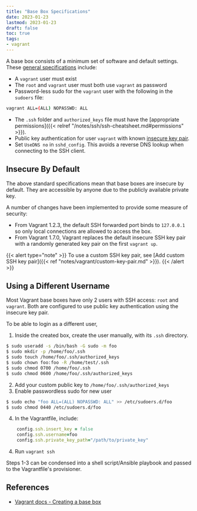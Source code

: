 ```yaml
---
title: "Base Box Specifications"
date: 2023-01-23
lastmod: 2023-01-23
draft: false
toc: true
tags:
- vagrant
---
```


A base box consists of a minimum set of software and default settings. These
[general
specifications](https://developer.hashicorp.com/vagrant/docs/boxes/base)
include:

- A `vagrant` user must exist
- The `root` and `vagrant` user must both use `vagrant` as password
- Password-less sudo for the `vagrant` user with the following in the `sudoers`
  file:

```bash
vagrant ALL=(ALL) NOPASSWD: ALL
```

- The `.ssh` folder and `authorized_keys` file must have the [appropriate
  permissions]({{< relref "/notes/ssh/ssh-cheatsheet.md#permissions" >}}).
- Public key authentication for user `vagrant` with known [insecure key
  pair](https://github.com/hashicorp/vagrant/tree/master/keys).
- Set `UseDNS no` in `sshd_config`. This avoids a reverse DNS lookup when
  connecting to the SSH client.


## Insecure By Default

The above standard specifications mean that base boxes are insecure by default.
They are accessible by anyone due to the publicly available private key.

A number of changes have been implemented to provide some measure of security:

- From Vagrant 1.2.3, the default SSH forwarded port binds to `127.0.0.1` so
  only local connections are allowed to access the box.
- From Vagrant 1.7.0, Vagrant replaces the default insecure SSH key pair with a
  randomly generated key pair on the first `vagrant up`.

{{< alert type="note" >}}
To use a custom SSH key pair, see
[Add custom SSH key pair]({{< ref "notes/vagrant/custom-key-pair.md" >}}).
{{< /alert >}}

## Using a Different Username

Most Vagrant base boxes have only 2 users with SSH access: `root` and `vagrant`.
Both are configured to use public key authentication using the insecure key pair.

To be able to login as a different user,

1. Inside the created box, create the user manually, with its `.ssh` directory.

```bash
$ sudo useradd -s /bin/bash -G sudo -m foo
$ sudo mkdir -p /home/foo/.ssh
$ sudo touch /home/foo/.ssh/authorized_keys
$ sudo chown foo:foo -R /home/test/.ssh
$ sudo chmod 0700 /home/foo/.ssh
$ sudo chmod 0600 /home/foo/.ssh/authorized_keys
```

2. Add your custom public key to `/home/foo/.ssh/authorized_keys`
3. Enable passwordless sudo for new user

```bash
$ sudo echo "foo ALL=(ALL) NOPASSWD: ALL" >> /etc/sudoers.d/foo
$ sudo chmod 0440 /etc/sudoers.d/foo
```

4. In the Vagrantfile, include:

```ruby
	config.ssh.insert_key = false
	config.ssh.username=foo
	config.ssh.private_key_path="/path/to/private_key"
```

4. Run `vagrant ssh`

Steps 1-3 can be condensed into a shell script/Ansible playbook and passed to
the Vagrantfile's provisioner.

## References

- [Vagrant docs - Creating a base box](https://developer.hashicorp.com/vagrant/docs/boxes/base)
